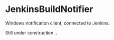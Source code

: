 JenkinsBuildNotifier
====================

Windows notification client, connected to Jenkins.

Still under construction...

